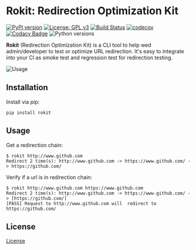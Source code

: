 # Rokit: Redirection Optimization Kit

[![PyPI version](https://badge.fury.io/py/rokit.svg)](https://badge.fury.io/py/rokit)
[![License: GPL v3](https://img.shields.io/badge/License-GPL%20v3-blue.svg)](https://www.gnu.org/licenses/gpl-3.0)
[![Build Status](https://travis-ci.com/wizardbyron/rokit.svg?branch=master)](https://travis-ci.com/wizardbyron/rokit)
[![codecov](https://codecov.io/gh/wizardbyron/rokit/branch/master/graph/badge.svg)](https://codecov.io/gh/wizardbyron/rokit)
[![Codacy Badge](https://api.codacy.com/project/badge/Grade/85709197d31d4fa3b923e5c885523147)](https://www.codacy.com/app/wizardbyron/rokit?utm_source=github.com&amp;utm_medium=referral&amp;utm_content=wizardbyron/rokit&amp;utm_campaign=Badge_Grade)
![Python versions](https://img.shields.io/pypi/pyversions/rokit.svg)

**Rokit** (Redirection Optimization Kit) is a CLI tool to help wed admin/developer to test or optimize URL redirection. It's easy to integrate into your CI as smoke test and regression test for redirection testing.

![Usage](https://wizardbyron.github.io/images/rokit/usage.svg)

## Installation

Install via pip:

```shell
pip install rokit
```

## Usage

Get a redirection chain:

```shell
$ rokit http://www.github.com
Redirect 2 time(s): http://www.github.com -> https://www.github.com/ -> https://github.com/
```

Verify if a url is in redirection chain:

```shell
$ rokit http://www.github.com https://www.github.com
Redirect 2 time(s): http://www.github.com -> https://www.github.com/ -> [https://github.com/]
[PASS] Request to http://www.github.com will  redirect to https://github.com/
```

## License

[License](LICENSE)